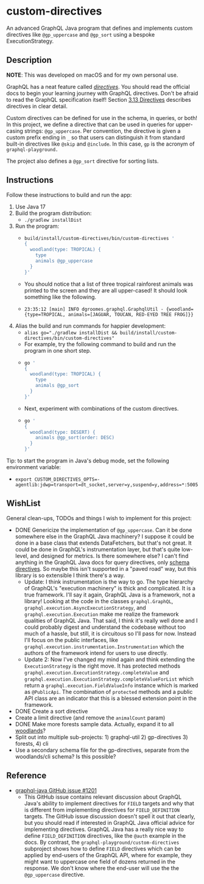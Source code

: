 # custom-directives

An advanced GraphQL Java program that defines and implements custom directives like `@gp_uppercase` and `@gp_sort` using a bespoke ExecutionStrategy.

## Description

**NOTE**: This was developed on macOS and for my own personal use.

GraphQL has a neat feature called [_directives_](https://graphql.org/learn/queries/#directives). You should read the
official docs to begin your learning journey with GraphQL directives. Don't be afraid to read the GraphQL specification
itself! Section [3.13 Directives](https://spec.graphql.org/October2021/#sec-Type-System.Directives) describes directives
in clear detail.

Custom directives can be defined for use in the schema, in queries, or both! In this project, we define a directive that
can be used in queries for upper-casing strings: `@gp_uppercase`. Per convention, the directive is given a custom prefix
ending in `_` so that users can distinguish it from standard built-in directives like `@skip` and `@include`. In this
case, `gp` is the acronym of `graphql-playground.`

The project also defines a `@gp_sort` directive for sorting lists.

## Instructions

Follow these instructions to build and run the app:

1. Use Java 17
2. Build the program distribution:
    * `./gradlew installDist`
3. Run the program:
    * ```bash
      build/install/custom-directives/bin/custom-directives ' 
      {
        woodland(type: TROPICAL) {
          type
          animals @gp_uppercase
        }
      }'
      ```
    * You should notice that a list of three tropical rainforest animals was printed to the screen and they are all
      upper-cased! It should look something like the following.
    * ```text
      23:35:12 [main] INFO dgroomes.graphql.GraphqlUtil - {woodland={type=TROPICAL, animals=[JAGUAR, TOUCAN, RED-EYED TREE FROG]}}
      ```
4. Alias the build and run commands for happier development:
    * `alias go="./gradlew installDist && build/install/custom-directives/bin/custom-directives"`
    * For example, try the following command to build and run the program in one short step.
    * ```bash
      go ' 
      {
        woodland(type: TROPICAL) {
          type
          animals @gp_sort
        }
      }'
      ```
    * Next, experiment with combinations of the custom directives.
    * ```bash
      go ' 
      {
        woodland(type: DESERT) {
          animals @gp_sort(order: DESC)
        }
      }'
      ```

Tip: to start the program in Java's debug mode, set the following environment variable:
* `export CUSTOM_DIRECTIVES_OPTS=-agentlib:jdwp=transport=dt_socket,server=y,suspend=y,address=*:5005`

## WishList

General clean-ups, TODOs and things I wish to implement for this project:

* DONE Genericize the implementation of `@gp_uppercase`. Can it be done somewhere else in the GraphQL Java machinery? I
  suppose it could be done in a base class that extends DataFetchers, but that's not great. It could be done in GraphQL's
  instrumentation layer, but that's quite low-level, and designed for metrics. Is there somewhere else? I can't find
  anything in the GraphQL Java docs for query directives, only [schema directives](https://www.graphql-java.com/documentation/sdl-directives).
  So maybe this isn't supported in a "paved road" way, but this library is so extensible I think there's a way.
  * Update: I think instrumentation is the way to go. The type hierarchy of GraphQL's "execution machinery" is thick and
    complicated. It is a true framework. I'll say it again, GraphQL Java is a framework, not a library! Looking at the
    code in the classes `graphql.GraphQL`, `graphql.execution.AsyncExecutionStrategy`, and `graphql.execution.Execution`
    make me realize the framework qualities of GraphQL Java. That said, I think it's really well done and I could
    probably digest and understand the codebase without too much of a hassle, but still, it is circuitous so I'll pass
    for now. Instead I'll focus on the public interfaces, like `graphql.execution.instrumentation.Instrumentation` which
    the authors of the framework intend for users to use directly.
  * Update 2: Now I've changed my mind again and think extending the `ExecutionStrategy` is the right move. It has
    protected methods `graphql.execution.ExecutionStrategy.completeValue` and `graphql.execution.ExecutionStrategy.completeValueForList`
    which return a `graphql.execution.FieldValueInfo` instance which is marked as `@PublicApi`. The combination of `protected`
    methods and a public API class are an indicator that this is a blessed extension point in the framework.
* DONE Create a sort directive
* Create a limit directive (and remove the `animalCount` param)
* DONE Make more forests sample data. Actually, expand it to all [woodlands](https://en.wikipedia.org/wiki/Woodland)?
* Split out into multiple sub-projects: 1) graphql-util 2) gp-directives 3) forests, 4) cli
* Use a secondary schema file for the gp-directives, separate from the woodlands/cli schema? Is this possible?

## Reference

* [graphql-java GitHub issue #1201](https://github.com/graphql-java/graphql-java/issues/1201)
  * This GitHub issue contains relevant discussion about GraphQL Java's ability to implement directives for `FIELD`
    targets and why that is different from implementing directives for `FIELD_DEFINITION` targets. The GitHub issue
    discussion doesn't spell it out that clearly, but you should read if interested in GraphQL Java official advice for
    implementing directives. GraphQL Java has a really nice way to define `FIELD_DEFINITION` directives, like the `@auth`
    example in the docs. By contrast, the `graphql-playground/custom-directives` subproject shows how to define `FIELD`
    directives which can be applied by end-users of the GraphQL API, where for example, they might want to uppercase
    one field of dozens returned in the response. We don't know where the end-user will use the the `@gp_uppercase`
    directive. 
